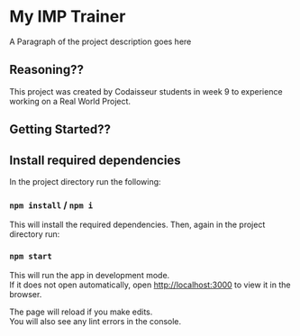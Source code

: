 # My IMP Trainer

A Paragraph of the project description goes here

## Reasoning??

This project was created by Codaisseur students in week 9 to experience working on a Real World Project.

## Getting Started??

## Install required dependencies

In the project directory run the following:

### `npm install` / `npm i`

This will install the required dependencies. Then, again in the project directory run:

### `npm start`

This will run the app in development mode.<br />
If it does not open automatically, open [http://localhost:3000](http://localhost:3000) to view it in the browser.

The page will reload if you make edits.<br />
You will also see any lint errors in the console.
